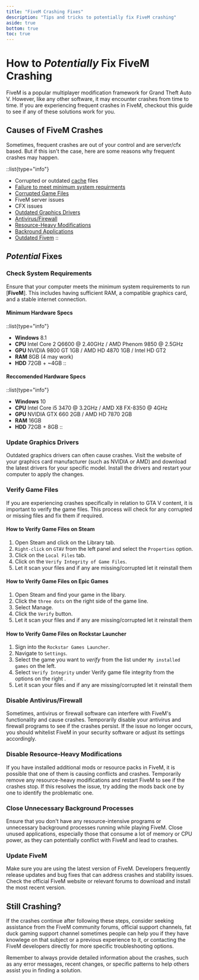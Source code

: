 ```yaml
---
title: "FiveM Crashing Fixes"
description: "Tips and tricks to potentially fix FiveM crashing"
aside: true
bottom: true
toc: true
---
```


# How to *Potentially* Fix FiveM Crashing

FiveM is a popular multiplayer modification framework for Grand Theft Auto V. However, like any other software, it may encounter crashes from time to time. If you are experiencing frequent crashes in FiveM, checkout this guide to see if any of these solutions work for you.

## Causes of FiveM Crashes

Sometimes, frequent crashes are out of your control and are server/cfx based. But if this isn't the case, here are some reasons why frequent crashes may happen.

::list{type="info"}
- Corrupted or outdated [cache](/server-docs/troubleshooting/how-to-clear-fivem-cache) files
- [Failure to meet minimum system requirments](#check-system-requirements)
- [Corrupted Game Files](#verify-game-files)
- FiveM server issues
- CFX issues
- [Outdated Graphics Drivers](#update-graphics-drivers)
- [Antivirus/Firewall](#disable-antivirusfirewall)
- [Resource-Heavy Modifications](#disable-resource-heavy-modifications)
- [Backround Applications](#close-unnecessary-background-processes)
- [Outdated Fivem](#update-fivem)
::

## *Potential* Fixes

### Check System Requirements

Ensure that your computer meets the minimum system requirements to run [**FiveM**]. This includes having sufficient RAM, a compatible graphics card, and a stable internet connection.

#### Minimum Hardware Specs

::list{type="info"}
- **Windows** 8.1
- **CPU** Intel Core 2 Q6600 @ 2.40GHz / AMD Phenom 9850 @ 2.5GHz
- **GPU** NVIDIA 9800 GT 1GB / AMD HD 4870 1GB / Intel HD GT2
- **RAM** 8GB (4 may work)
- **HDD** 72GB + ~4GB
::

#### Reccomended Hardware Specs

::list{type="info"}
- **Windows** 10
- **CPU** Intel Core i5 3470 @ 3.2GHz / AMD X8 FX-8350 @ 4GHz
- **GPU** NVIDIA GTX 660 2GB / AMD HD 7870 2GB
- **RAM** 16GB
- **HDD** 72GB + 8GB
::

### Update Graphics Drivers

Outdated graphics drivers can often cause crashes. Visit the website of your graphics card manufacturer (such as NVIDIA or AMD) and download the latest drivers for your specific model. Install the drivers and restart your computer to apply the changes.

### Verify Game Files

If you are experiencing crashes specifically in relation to GTA V content, it is important to verify the game files. This process will check for any corrupted or missing files and fix them if required.

#### How to Verify Game Files on Steam

1. Open Steam and click on the Library tab.
2. `Right-click` on `GTAV` from the left panel and select the `Properties` option.
3. Click on the `Local Files` tab.
4. Click on the `Verify Integrity of Game Files`.
5. Let it scan your files and if any are missing/corrupted let it reinstall them

#### How to Verify Game Files on Epic Games
1. Open Steam and find your game in the libary.
2. Click the `three dots` on the right side of the game line.
3. Select Manage.
4. Click the `Verify` button.
5. Let it scan your files and if any are missing/corrupted let it reinstall them

#### How to Verify Game Files on Rockstar Launcher
1. Sign into the `Rockstar Games Launcher`.
2. Navigate to `Settings`.
3. Select the game you want to *verify* from the list under `My installed games` on the left.
4. Select `Verify Integrity` under Verify game file integrity from the options on the right .
5. Let it scan your files and if any are missing/corrupted let it reinstall them

### Disable Antivirus/Firewall

Sometimes, antivirus or firewall software can interfere with FiveM's functionality and cause crashes. Temporarily disable your antivirus and firewall programs to see if the crashes persist. If the issue no longer occurs, you should whitelist FiveM in your security software or adjust its settings accordingly.

### Disable Resource-Heavy Modifications

If you have installed additional mods or resource packs in FiveM, it is possible that one of them is causing conflicts and crashes. Temporarily remove any resource-heavy modifications and restart FiveM to see if the crashes stop. If this resolves the issue, try adding the mods back one by one to identify the problematic one.

### Close Unnecessary Background Processes

Ensure that you don't have any resource-intensive programs or unnecessary background processes running while playing FiveM. Close unused applications, especially those that consume a lot of memory or CPU power, as they can potentially conflict with FiveM and lead to crashes.

### Update FiveM

Make sure you are using the latest version of FiveM. Developers frequently release updates and bug fixes that can address crashes and stability issues. Check the official FiveM website or relevant forums to download and install the most recent version.

## Still Crashing?

If the crashes continue after following these steps, consider seeking assistance from the FiveM community forums, official support channels, fat duck gaming support channel sometimes people can help you if they have knowlege on that subject or a previous experience to it, or contacting the FiveM developers directly for more specific troubleshooting options.

Remember to always provide detailed information about the crashes, such as any error messages, recent changes, or specific patterns to help others assist you in finding a solution.